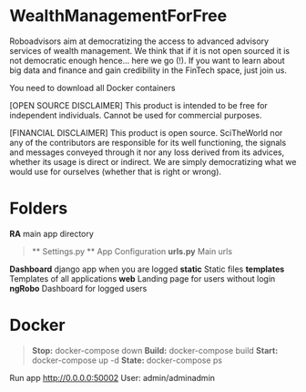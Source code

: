 WealthManagementForFree
======

Roboadvisors aim at democratizing the access to advanced advisory services of wealth management. We think that if it is not open sourced it is not democratic enough hence... here we go (!). If you want to learn about big data and finance and gain credibility in the FinTech space, just join us.

You need to download all Docker containers

[OPEN SOURCE DISCLAIMER] This product is intended to be free for independent individuals. Cannot be used for commercial purposes.

[FINANCIAL DISCLAIMER] This product is open source. SciTheWorld nor any of the contributors are responsible for its well functioning, the signals and messages conveyed through it nor any loss derived from its advices, whether its usage is direct or indirect. We are simply democratizing what we would use for ourselves (whether that is right or wrong).


Folders
======
**RA**  main app directory
>** Settings.py ** App Configuration
>**urls.py**  Main urls

**Dashboard** django app when you are logged
**static** Static files
**templates** Templates of all applications
**web** Landing page for users without login
**ngRobo** Dashboard for logged users



Docker
======

>**Stop:** docker-compose down
>**Build:** docker-compose build
>**Start:** docker-compose up -d
>**State:** docker-compose ps


Run app
http://0.0.0.0:50002
User: admin/adminadmin
